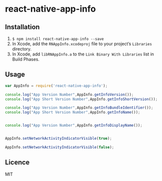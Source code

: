# react-native-app-info



## Installation

1. `$ npm install react-native-app-info --save`
2. In Xcode, add the `RNAppInfo.xcodeproj` file to your project’s `Libraries` directory.
3. In Xcode, add `libRNAppInfo.a` to the `Link Binary With Libraries` list in Build Phases.


## Usage

```js
var AppInfo = require('react-native-app-info');

console.log("App Version Number",AppInfo.getInfoVersion());
console.log("App Short Version Number",AppInfo.getInfoShortVersion());

console.log("App Version Number",AppInfo.getInfoBundleIdentifier());
console.log("App Short Version Number",AppInfo.getInfoName());


console.log("App Version Number",AppInfo.getInfoDisplayName());


AppInfo.setNetworkActivityIndicatorVisible(true);

AppInfo.setNetworkActivityIndicatorVisible(false);

```

## Licence
MIT